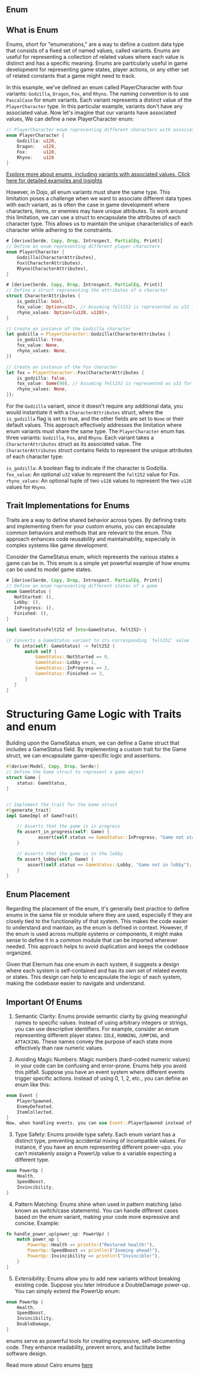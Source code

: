 ## Enum

## What is Enum
Enums, short for "enumerations," are a way to define a custom data type that consists of a fixed set of named values, called variants. Enums are useful for representing a collection of related values where each value is distinct and has a specific meaning. Enums are particularly useful in game development for representing game states, player actions, or any other set of related constants that a game might need to track.

In this example, we've defined an enum called PlayerCharacter with four variants: `Godzilla`, `Dragon`, `Fox`, and `Rhyno`. The naming convention is to use `PascalCase` for enum variants. Each variant represents a distinct value of the `PlayerCharacter` type. In this particular example, variants don't have any associated value. 
Now let's imagine that our variants have associated values, We can define a new PlayerCharacter enum:
```rust
// PlayerCharacter enum representing different characters with associated u128 values.
enum PlayerCharacter {
    Godzilla: u128,
    Dragon:   u128,
    Fox:      u128,
    Rhyno:    u128
}
```
[Explore more about enums, including variants with associated values. Click here for detailed examples and insights](https://book.cairo-lang.org/ch06-01-enums.html)

However, in Dojo, all enum variants must share the same type. This limitation poses a challenge when we want to associate different data types with each variant, as is often the case in game development where characters, items, or enemies may have unique attributes.
To work around this limitation, we can use a struct to encapsulate the attributes of each character type. This allows us to maintain the unique characteristics of each character while adhering to the constraints.

```rust
# [derive(Serde, Copy, Drop, Introspect, PartialEq, Print)]
// Define an enum representing different player characters
enum PlayerCharacter {
    Godzilla(CharacterAttributes),
    Fox(CharacterAttributes),
    Rhyno(CharacterAttributes),
}

# [derive(Serde, Copy, Drop, Introspect, PartialEq, Print)]
// Define a struct representing the attributes of a character
struct CharacterAttributes {
    is_godzilla: bool,
    fox_value: Option<u32>, // Assuming felt252 is represented as u32 for simplicity
    rhyno_values: Option<(u128, u128)>,
}

// Create an instance of the Godzilla character
let godzilla = PlayerCharacter::Godzilla(CharacterAttributes {
    is_godzilla: true,
    fox_value: None,
    rhyno_values: None,
})

// Create an instance of the Fox character
let fox = PlayerCharacter::Fox(CharacterAttributes {
    is_godzilla: false,
    fox_value: Some(90), // Assuming felt252 is represented as u32 for simplicity
    rhyno_values: None,
});
```
For the `Godzilla` variant, since it doesn't require any additional data, you would instantiate it with a `CharacterAttributes` struct, where the `is_godzilla` flag is set to true, and the other fields are set to `None` or their default values. This approach effectively addresses the limitation where enum variants must share the same type.
The `PlayerCharacter` enum has three variants: `Godzilla`, `Fox`, and `Rhyno`. Each variant takes a `CharacterAttributes` struct as its associated value. The `CharacterAttributes` struct contains fields to represent the unique attributes of each character type:

`is_godzilla`: A boolean flag to indicate if the character is Godzilla.      
`fox_value`:  An optional `u32` value to represent the `felt252` value for Fox.  
`rhyno_values`: An optional tuple of two  `u128` values to represent the two `u128` values for `Rhyno`.

## Trait Implementations for Enums

 Traits are a way to define shared behavior across types. By defining traits and implementing them for your custom enums, you can encapsulate common behaviors and methods that are relevant to the enum. This approach enhances code reusability and maintainability, especially in complex systems like game development.

Consider the GameStatus enum, which represents the various states a game can be in. This enum is a simple yet powerful example of how enums can be used to model game states.

 ``` rust
# [derive(Serde, Copy, Drop, Introspect, PartialEq, Print)]
// Define an enum representing different states of a game
enum GameStatus {
    NotStarted: (),
    Lobby: (),
    InProgress: (),
    Finished: (),
}
```

<!-- We define an into trait -->
 ``` rust
impl GameStatusFelt252 of Into<GameStatus, felt252> {

// Converts a GameStatus variant to its corresponding `felt252` value
    fn into(self: GameStatus) -> felt252 {
        match self {
            GameStatus::NotStarted => 0,
            GameStatus::Lobby => 1,
            GameStatus::InProgress => 2,
            GameStatus::Finished => 3,
        }
    }
}
```

# Structuring Game Logic with Traits and enum
Building upon the GameStatus enum, we can define a Game struct that includes a GameStatus field. By implementing a custom trait for the Game struct, we can encapsulate game-specific logic and assertions.

``` rust
#[derive(Model, Copy, Drop, Serde)]
// Define the Game struct to represent a game object
struct Game {
    status: GameStatus,
}


// Implement the trait for the Game struct
#[generate_trait]
impl GameImpl of GameTrait{

    // Asserts that the game is in progress
    fn assert_in_progress(self: Game) {	
            assert(self.status == GameStatus::InProgress, "Game not started");
    }

    // Asserts that the game is in the lobby
    fn assert_lobby(self: Game) {	  
        assert(self.status == GameStatus::Lobby, "Game not in lobby");	        
    }
}   
```

## Enum Placement
Regarding the placement of the enum, it's generally best practice to define enums in the same file or module where they are used, especially if they are closely tied to the functionality of that system. This makes the code easier to understand and maintain, as the enum is defined in context. However, if the enum is used across multiple systems or components, it might make sense to define it in a common module that can be imported wherever needed. This approach helps to avoid duplication and keeps the codebase organized.

Given that Eternum has one enum in each system, it suggests a design where each system is self-contained and has its own set of related events or states. This design can help to encapsulate the logic of each system, making the codebase easier to navigate and understand.

## Important Of Enums 
1. Semantic Clarity:
Enums provide semantic clarity by giving meaningful names to specific values. Instead of using arbitrary integers or strings, you can use descriptive identifiers.
For example, consider an enum representing different player states: `IDLE`, `RUNNING`, `JUMPING`, and `ATTACKING`. These names convey the purpose of each state more effectively than raw numeric values.

2. Avoiding Magic Numbers:
Magic numbers (hard-coded numeric values) in your code can be confusing and error-prone. Enums help you avoid this pitfall.
Suppose you have an event system where different events trigger specific actions. Instead of using 0, 1, 2, etc., you can define an enum like this:

``` rust 
enum Event {
    PlayerSpawned,
    EnemyDefeated,
    ItemCollected,
}
Now, when handling events, you can use Event::PlayerSpawned instead of an arbitrary number.
```

3. Type Safety:
Enums provide type safety. Each enum variant has a distinct type, preventing accidental mixing of incompatible values.
For instance, if you have an enum representing different power-ups. you can’t mistakenly assign a PowerUp value to a variable expecting a different type.

```rust
enum PowerUp {
    Health,
    SpeedBoost,
    Invincibility,
}
```
4. Pattern Matching:
Enums shine when used in pattern matching (also known as switch/case statements).
You can handle different cases based on the enum variant, making your code more expressive and concise. Example:
``` rust 
fn handle_power_up(power_up: PowerUp) {
    match power_up {
        PowerUp::Health => println!("Restored health!"),
        PowerUp::SpeedBoost => println!("Zooming ahead!"),
        PowerUp::Invincibility => println!("Invincible!"),
    }
}

```

5. Extensibility:
Enums allow you to add new variants without breaking existing code.
Suppose you later introduce a DoubleDamage power-up. You can simply extend the PowerUp enum:

```Rust
enum PowerUp {
    Health,
    SpeedBoost,
    Invincibility,
    DoubleDamage,
}
```

 enums serve as powerful tools for creating expressive, self-documenting code. They enhance readability, prevent errors, and facilitate better software design.
 
Read more about Cairo enums [here](https://book.cairo-lang.org/ch06-00-enums-and-pattern-matching.html)




